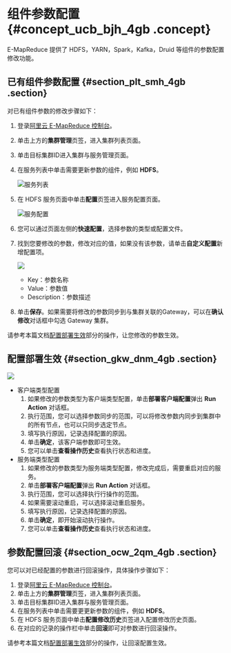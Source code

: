 # 组件参数配置 {#concept_ucb_bjh_4gb .concept}

E-MapReduce 提供了 HDFS，YARN，Spark，Kafka，Druid 等组件的参数配置修改功能。

## 已有组件参数配置 {#section_plt_smh_4gb .section}

对已有组件参数的修改步骤如下：

1.  登录[阿里云 E-MapReduce 控制台](https://emr.console.aliyun.com/)。
2.  单击上方的**集群管理**页签，进入集群列表页面。
3.  单击目标集群ID进入集群与服务管理页面。
4.  在服务列表中单击需要更新参数的组件，例如 **HDFS**。

    ![服务列表](http://static-aliyun-doc.oss-cn-hangzhou.aliyuncs.com/assets/img/119950/155316059438139_zh-CN.png)

5.  在 HDFS 服务页面中单击**配置**页签进入服务配置页面。

    ![服务配置](http://static-aliyun-doc.oss-cn-hangzhou.aliyuncs.com/assets/img/119950/155316059438140_zh-CN.png)

6.  您可以通过页面左侧的**快速配置**，选择参数的类型或配置文件。
7.  找到您要修改的参数，修改对应的值，如果没有该参数，请单击**自定义配置**新增配置项。

    ![](http://static-aliyun-doc.oss-cn-hangzhou.aliyuncs.com/assets/img/119950/155316059438141_zh-CN.png)

    -   Key：参数名称
    -   Value：参数值
    -   Description：参数描述
8.  单击**保存**。如果需要将修改的参数同步到与集群关联的Gateway，可以在**确认修改**对话框中勾选 Gateway 集群。

请参考本篇文档[配置部署生效](#section_gkw_dnm_4gb)部分的操作，让您修改的参数生效。

## 配置部署生效 {#section_gkw_dnm_4gb .section}

![](http://static-aliyun-doc.oss-cn-hangzhou.aliyuncs.com/assets/img/119950/155316059538143_zh-CN.png)

-   客户端类型配置
    1.  如果修改的参数类型为客户端类型配置，单击**部署客户端配置**弹出 **Run Action** 对话框。
    2.  执行范围，您可以选择参数同步的范围，可以将修改参数内同步到集群中的所有节点，也可以只同步选定节点。
    3.  填写执行原因，记录选择配置的原因。
    4.  单击**确定**，该客户端参数即可生效。
    5.  您可以单击**查看操作历史**查看执行状态和进度。
-   服务端类型配置
    1.  如果修改的参数类型为服务端类型配置，修改完成后，需要重启对应的服务。
    2.  单击**部署客户端配置**弹出 **Run Action** 对话框。
    3.  执行范围，您可以选择执行行操作的范围。
    4.  如果需要滚动重启，可以选择滚动重启服务。
    5.  填写执行原因，记录选择配置的原因。
    6.  单击**确定**，即开始滚动执行操作。
    7.  您可以单击**查看操作历史**查看执行状态和进度。

## 参数配置回滚 {#section_ocw_2qm_4gb .section}

您可以对已经配置的参数进行回滚操作，具体操作步骤如下：

1.  登录[阿里云 E-MapReduce 控制台](https://emr.console.aliyun.com/)。
2.  单击上方的**集群管理**页签，进入集群列表页面。
3.  单击目标集群ID进入集群与服务管理页面。
4.  在服务列表中单击需要更更新参数的组件，例如 **HDFS**。
5.  在 HDFS 服务页面中单击**配置修改历史**页签进入配置修改历史页面。
6.  在对应的记录的操作栏中单击**回滚**即可对参数进行回滚操作。

请参考本篇文档[配置部署生效](#section_gkw_dnm_4gb)部分的操作，让回滚配置生效。

